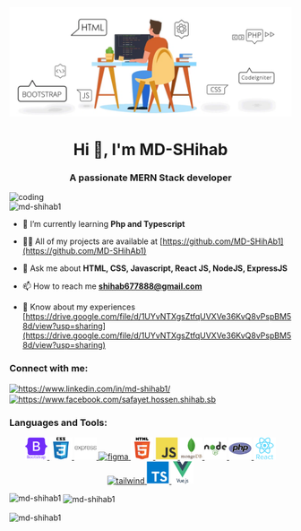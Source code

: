 ![logo](https://github.com/MD-SHihAb1/MD-SHihAb1/blob/main/banner.webp)
<h1 align="center">Hi 👋, I'm MD-SHihab</h1>
<h3 align="center">A passionate MERN Stack developer</h3>

<img align="right" alt="coding" width="550"
    src="https://camo.githubusercontent.com/2366b34bb903c09617990fb5fff4622f3e941349e846ddb7e73df872a9d21233/68747470733a2f2f63646e2e6472696262626c652e636f6d2f75736572732f3733303730332f73637265656e73686f74732f363538313234332f6176656e746f2e676966">

<p align="left"> <img src="https://komarev.com/ghpvc/?username=md-shihab1&label=Profile%20views&color=0e75b6&style=flat"
        alt="md-shihab1" /> </p>

- 🌱 I’m currently learning **Php and Typescript**

- 👨‍💻 All of my projects are available at [https://github.com/MD-SHihAb1](https://github.com/MD-SHihAb1)

- 💬 Ask me about **HTML, CSS, Javascript, React JS, NodeJS, ExpressJS**

- 📫 How to reach me **shihab677888@gmail.com**

- 📄 Know about my experiences
[https://drive.google.com/file/d/1UYvNTXgsZtfqUVXVe36KvQ8vPspBM58d/view?usp=sharing](https://drive.google.com/file/d/1UYvNTXgsZtfqUVXVe36KvQ8vPspBM58d/view?usp=sharing)

<h3 align="left">Connect with me:</h3>
<p align="left">
    <a href="https://www.linkedin.com/in/md-shihab1/" target="blank"><img
            align="center"
            src="https://raw.githubusercontent.com/rahuldkjain/github-profile-readme-generator/master/src/images/icons/Social/linked-in-alt.svg"
            alt="https://www.linkedin.com/in/md-shihab1/" height="30" width="40" /></a>
    <a href="https://fb.com/https://www.facebook.com/safayet.hossen.shihab.sb" target="blank"><img align="center"
            src="https://raw.githubusercontent.com/rahuldkjain/github-profile-readme-generator/master/src/images/icons/Social/facebook.svg"
            alt="https://www.facebook.com/safayet.hossen.shihab.sb" height="30" width="40" /></a>
</p>

<div>
    <h3 align="left">Languages and Tools:</h3>
    <p align="center" class="gap-8"> <a href="https://getbootstrap.com" target="_blank" rel="noreferrer"> <img
                src="https://raw.githubusercontent.com/devicons/devicon/master/icons/bootstrap/bootstrap-plain-wordmark.svg"
                alt="bootstrap" width="40" height="40" /> </a> <a href="https://www.w3schools.com/css/" target="_blank"
            rel="noreferrer"> <img
                src="https://raw.githubusercontent.com/devicons/devicon/master/icons/css3/css3-original-wordmark.svg"
                alt="css3" width="40" height="40" /> </a> <a href="https://expressjs.com" target="_blank"
            rel="noreferrer"> <img
                src="https://raw.githubusercontent.com/devicons/devicon/master/icons/express/express-original-wordmark.svg"
                alt="express" width="40" height="40" /> </a> <a href="https://www.figma.com/" target="_blank"
            rel="noreferrer"> <img src="https://www.vectorlogo.zone/logos/figma/figma-icon.svg" alt="figma" width="40"
                height="40" /> </a> <a href="https://www.w3.org/html/" target="_blank" rel="noreferrer"> <img
                src="https://raw.githubusercontent.com/devicons/devicon/master/icons/html5/html5-original-wordmark.svg"
                alt="html5" width="40" height="40" /> </a> <a
            href="https://developer.mozilla.org/en-US/docs/Web/JavaScript" target="_blank" rel="noreferrer"> <img
                src="https://raw.githubusercontent.com/devicons/devicon/master/icons/javascript/javascript-original.svg"
                alt="javascript" width="40" height="40" /> </a> <a href="https://www.mongodb.com/" target="_blank"
            rel="noreferrer"> <img
                src="https://raw.githubusercontent.com/devicons/devicon/master/icons/mongodb/mongodb-original-wordmark.svg"
                alt="mongodb" width="40" height="40" /> </a> <a href="https://nodejs.org" target="_blank"
            rel="noreferrer"> <img
                src="https://raw.githubusercontent.com/devicons/devicon/master/icons/nodejs/nodejs-original-wordmark.svg"
                alt="nodejs" width="40" height="40" /> </a> <a href="https://www.php.net" target="_blank"
            rel="noreferrer"> <img
                src="https://raw.githubusercontent.com/devicons/devicon/master/icons/php/php-original.svg" alt="php"
                width="40" height="40" /> </a> <a href="https://reactjs.org/" target="_blank" rel="noreferrer"> <img
                src="https://raw.githubusercontent.com/devicons/devicon/master/icons/react/react-original-wordmark.svg"
                alt="react" width="40" height="40" /> </a> <a href="https://tailwindcss.com/" target="_blank"
            rel="noreferrer"> <img src="https://www.vectorlogo.zone/logos/tailwindcss/tailwindcss-icon.svg"
                alt="tailwind" width="40" height="40" /> </a> <a href="https://www.typescriptlang.org/" target="_blank"
            rel="noreferrer"> <img
                src="https://raw.githubusercontent.com/devicons/devicon/master/icons/typescript/typescript-original.svg"
                alt="typescript" width="40" height="40" /> </a> <a href="https://vuejs.org/" target="_blank"
            rel="noreferrer"> <img
                src="https://raw.githubusercontent.com/devicons/devicon/master/icons/vuejs/vuejs-original-wordmark.svg"
                alt="vuejs" width="40" height="40" /> </a> </p>
</div>

<p><img align="left"
        src="https://github-readme-stats.vercel.app/api/top-langs?username=md-shihab1&show_icons=true&locale=en&layout=compact"
        alt="md-shihab1" /></p>

<p>&nbsp;<img align="center"
        src="https://github-readme-stats.vercel.app/api?username=md-shihab1&show_icons=true&locale=en"
        alt="md-shihab1" /></p>

<p><img align="center" src="https://github-readme-streak-stats.herokuapp.com/?user=md-shihab1&" alt="md-shihab1" /></p>
